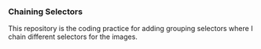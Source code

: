 ### Chaining Selectors

This repository is the coding practice for adding grouping selectors where I chain different selectors for the images.
